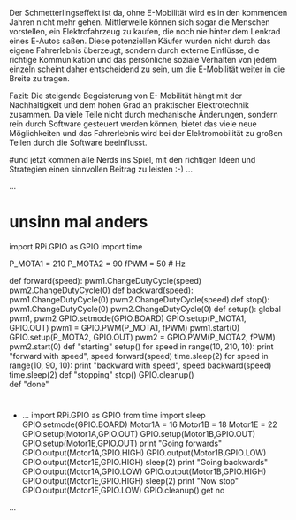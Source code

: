 Der Schmetterlingseffekt ist da, ohne E-Mobilität wird es in den kommenden Jahren nicht mehr gehen. Mittlerweile können sich sogar die Menschen vorstellen, ein Elektrofahrzeug zu kaufen, die noch nie hinter dem Lenkrad eines E-Autos saßen. Diese potenziellen Käufer wurden nicht durch das eigene Fahrerlebnis überzeugt, sondern durch externe Einflüsse, die richtige Kommunikation und das persönliche soziale Verhalten von jedem einzeln scheint daher entscheidend zu sein, um die E-Mobilität weiter in die Breite zu tragen.

Fazit:
Die steigende Begeisterung von E- Mobilität hängt mit der Nachhaltigkeit und dem hohen Grad an praktischer Elektrotechnik zusammen. Da viele Teile nicht durch mechanische Änderungen, sondern rein durch Software gesteuert werden können, bietet das viele neue Möglichkeiten und das Fahrerlebnis wird bei der Elektromobilität zu großen Teilen durch die Software beeinflusst. 

#und jetzt kommen alle Nerds ins Spiel, mit den richtigen Ideen und Strategien einen sinnvollen Beitrag zu leisten :-) … 

...
# unsinn mal anders

import RPi.GPIO as GPIO
import time

P_MOTA1 = 210
P_MOTA2 = 90
fPWM = 50  # Hz 

def forward(speed):
    pwm1.ChangeDutyCycle(speed)
    pwm2.ChangeDutyCycle(0)
def backward(speed):        
    pwm1.ChangeDutyCycle(0)
    pwm2.ChangeDutyCycle(speed)
    def stop():
    pwm1.ChangeDutyCycle(0)
    pwm2.ChangeDutyCycle(0)
def setup():
    global pwm1, pwm2
    GPIO.setmode(GPIO.BOARD)
    GPIO.setup(P_MOTA1, GPIO.OUT)
    pwm1 = GPIO.PWM(P_MOTA1, fPWM)
    pwm1.start(0)
    GPIO.setup(P_MOTA2, GPIO.OUT)
    pwm2 = GPIO.PWM(P_MOTA2, fPWM)
    pwm2.start(0)
def "starting"
setup()
for speed in range(10, 210, 10):
    print "forward with speed", speed
    forward(speed)
    time.sleep(2)
for speed in range(10, 90, 10):
    print "backward with speed", speed
    backward(speed)
    time.sleep(2)
def "stopping"
stop()
GPIO.cleanup()    
def "done"
#
* ...
import RPi.GPIO as GPIO
from time import sleep
GPIO.setmode(GPIO.BOARD)
Motor1A = 16
Motor1B = 18
Motor1E = 22
GPIO.setup(Motor1A,GPIO.OUT)
GPIO.setup(Motor1B,GPIO.OUT)
GPIO.setup(Motor1E,GPIO.OUT)
print "Going forwards"
GPIO.output(Motor1A,GPIO.HIGH)
GPIO.output(Motor1B,GPIO.LOW)
GPIO.output(Motor1E,GPIO.HIGH)
sleep(2)
print "Going backwards"
GPIO.output(Motor1A,GPIO.LOW)
GPIO.output(Motor1B,GPIO.HIGH)
GPIO.output(Motor1E,GPIO.HIGH)
sleep(2)
print "Now stop"
GPIO.output(Motor1E,GPIO.LOW)
GPIO.cleanup()
get no

...
